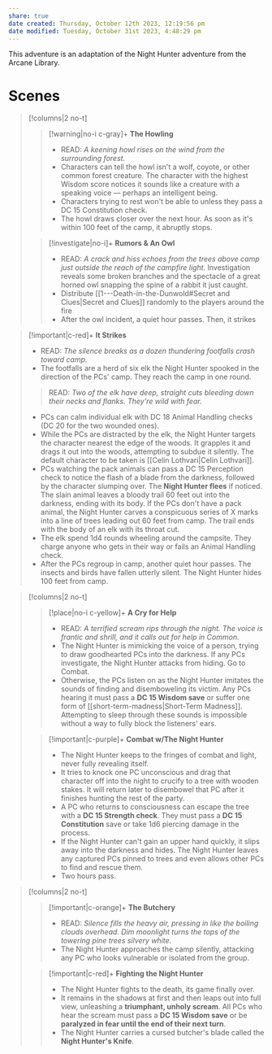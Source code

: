 ```yaml
---
share: true
date created: Thursday, October 12th 2023, 12:19:56 pm
date modified: Tuesday, October 31st 2023, 4:48:29 pm
---
```



This adventure is an adaptation of the Night Hunter adventure from the Arcane Library. 

# Scenes
> [!columns|2 no-t]
> > [!warning|no-i c-gray]+ **The Howling**
> > - READ: *A keening howl rises on the wind from the surrounding forest.*
> > - Characters can tell the howl isn't a wolf, coyote, or other common forest creature. The character with the highest Wisdom score notices it sounds like a creature with a speaking voice — perhaps an intelligent being.
> > - Characters trying to rest won't be able to unless they pass a DC 15 Constitution check. 
> > - The howl draws closer over the next hour. As soon as it's within 100 feet of the camp, it abruptly stops.
>
> > [!investigate|no-i]+ **Rumors & An Owl**
> > - READ: *A crack and hiss echoes from the trees above camp just outside the reach of the campfire light.* Investigation reveals some broken branches and the spectacle of a great horned owl snapping the spine of a rabbit it just caught.
> > - Distribute [[1---Death-in-the-Dunwold#Secret and Clues|Secret and Clues]] randomly to the players around the fire 
> > - After the owl incident, a quiet hour passes. Then, it strikes 
 
> [!important|c-red]+ **It Strikes**
> - READ: *The silence breaks as a dozen thundering footfalls crash toward camp.*
> - The footfalls are a herd of six elk the Night Hunter spooked in the direction of the PCs' camp. They reach the camp in one round.
> > READ: *Two of the elk have deep, straight cuts bleeding down their necks and flanks. They're wild with fear.* 
> - PCs can calm individual elk with DC 18 Animal Handling checks (DC 20 for the two wounded ones).
> - While the PCs are distracted by the elk, the Night Hunter targets the character nearest the edge of the woods. It grapples it and drags it out into the woods, attempting to subdue it silently. The default character to be taken is [[Celin Lothvari|Celin Lothvari]].
> - PCs watching the pack animals can pass a DC 15 Perception check to notice the flash of a blade from the darkness, followed by the character slumping over. The **Night Hunter flees** if noticed. The slain animal leaves a bloody trail 60 feet out into the darkness, ending with its body. If the PCs don't have a pack animal, the Night Hunter carves a conspicuous series of X marks into a line of trees leading out 60 feet from camp. The trail ends with the body of an elk with its throat cut.
> - The elk spend 1d4 rounds wheeling around the campsite. They charge anyone who gets in their way or fails an Animal Handling check.
> - After the PCs regroup in camp, another quiet hour passes. The insects and birds have fallen utterly silent. The Night Hunter hides 100 feet from camp. 

> [!columns|2 no-t]
> > [!place|no-i c-yellow]+ **A Cry for Help**
> > - READ: *A terrified scream rips through the night. The voice is frantic and shrill, and it calls out for help in Common.*
> > - The Night Hunter is mimicking the voice of a person, trying to draw goodhearted PCs into the darkness.  If any PCs investigate, the Night Hunter attacks from hiding. Go to Combat. 
> > - Otherwise, the PCs listen on as the Night Hunter imitates the sounds of finding and disemboweling its victim. Any PCs hearing it must pass a **DC 15 Wisdom save** or suffer one form of [[short-term-madness|Short-Term Madness]]. Attempting to sleep through these sounds is impossible without a way to fully block the listeners' ears.
>
>> [!important|c-purple]+ **Combat w/The Night Hunter**
> > - The Night Hunter keeps to the fringes of combat and light, never fully revealing itself.
> > - It tries to knock one PC unconscious and drag that character off into the night to crucify to a tree with wooden stakes. It will return later to disembowel that PC after it finishes hunting the rest of the party. 
> > - A PC who returns to consciousness can escape the tree with a **DC 15 Strength check**. They must pass a **DC 15 Constitution** save or take 1d6 piercing damage in the process. 
> > - If the Night Hunter can't gain an upper hand quickly, it slips away into the darkness and hides. The Night Hunter leaves any captured PCs pinned to trees and even allows other PCs to find and rescue them.
> > - Two hours pass.

> [!columns|2 no-t]
> > [!important|c-orange]+ **The Butchery**
>> - READ: *Silence fills the heavy air, pressing in like the boiling clouds overhead. Dim moonlight turns the tops of the towering pine trees silvery white.*
>> - The Night Hunter approaches the camp silently, attacking any PC who looks vulnerable or isolated from the group.
> 
>> [!important|c-red]+ **Fighting the Night Hunter**
>> - The Night Hunter fights to the death, its game finally over.
>> - It remains in the shadows at first and then leaps out into full view, unleashing a **triumphant, unholy scream**. All PCs who hear the scream must pass a **DC 15 Wisdom save** or be **paralyzed in fear until the end of their next turn**.
>> - The Night Hunter carries a cursed butcher's blade called the **Night Hunter's Knife**.


